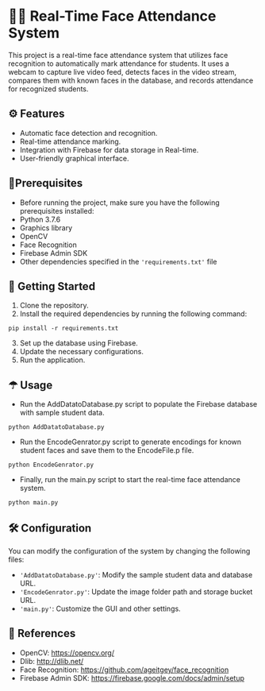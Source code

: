 ﻿# 👨‍🎓 Real-Time Face Attendance System

This project is a real-time face attendance system that utilizes face recognition to automatically mark attendance for students. It uses a webcam to capture live video feed, detects faces in the video stream, compares them with known faces in the database, and records attendance for recognized students. 

## ⚙ Features

- Automatic face detection and recognition.
- Real-time attendance marking.
- Integration with Firebase for data storage in Real-time.
- User-friendly graphical interface.

## 📑Prerequisites
- Before running the project, make sure you have the following prerequisites installed:
- Python 3.7.6
- Graphics library
- OpenCV
- Face Recognition
- Firebase Admin SDK
- Other dependencies specified in the `'requirements.txt'` file

## 🚀 Getting Started

1. Clone the repository.
2. Install the required dependencies by running the following command:
```
pip install -r requirements.txt
```
3. Set up the database using Firebase.
4. Update the necessary configurations.
5. Run the application.


## ☂ Usage
- Run the AddDatatoDatabase.py script to populate the Firebase database with sample student data.
```
python AddDatatoDatabase.py
```
- Run the EncodeGenrator.py script to generate encodings for known student faces and save them to the EncodeFile.p file.
```
python EncodeGenrator.py
```
- Finally, run the main.py script to start the real-time face attendance system.
```
python main.py
```


## 🛠 Configuration
You can modify the configuration of the system by changing the following files:

- `'AddDatatoDatabase.py'`: Modify the sample student data and database URL.
- `'EncodeGenrator.py'`: Update the image folder path and storage bucket URL.
- `'main.py'`: Customize the GUI and other settings.

## 🔗 References
- OpenCV: https://opencv.org/
- Dlib: http://dlib.net/
- Face Recognition: https://github.com/ageitgey/face_recognition
- Firebase Admin SDK: https://firebase.google.com/docs/admin/setup

